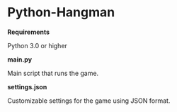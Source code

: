 # Python-Hangman

**Requirements**

Python 3.0 or higher

**main.py**

Main script that runs the game. 

**settings.json**

Customizable settings for the game using JSON format.


